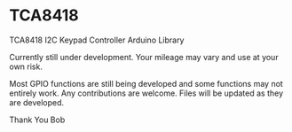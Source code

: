# TCA8418
TCA8418 I2C Keypad Controller Arduino Library

Currently still under development. Your mileage may vary and use at your own risk.

Most GPIO functions are still being developed and some functions may not entirely work. Any contributions 
are welcome. Files will be updated as they are developed.

Thank You
Bob
